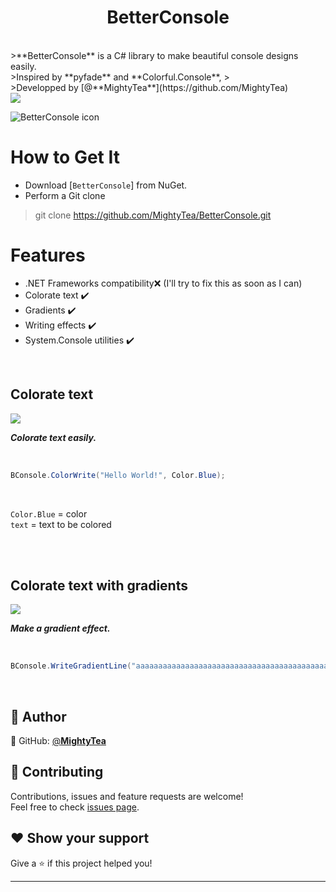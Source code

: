 <h1 align="center">BetterConsole</h1>
<br>
>**BetterConsole** is a C# library to make beautiful console designs easily.<br>
>Inspired by **pyfade** and **Colorful.Console**,
><br>
>Developped by [@**MightyTea**](https://github.com/MightyTea)<br>


<img src="https://media.discordapp.net/attachments/850275514753220658/991606094063489096/VsDebugConsole_yKHqgIuSm3.png"/> 

![BetterConsole icon](https://media.discordapp.net/attachments/850275514753220658/991612790685057054/logo2.png)

# How to Get It

- Download [`BetterConsole`] from NuGet.
- Perform a Git clone
> git clone https://github.com/MightyTea/BetterConsole.git

# Features
  - .NET Frameworks compatibility❌ (I'll try to fix this as soon as I can)
  - Colorate text ✔️
  - Gradients ✔️
  - Writing effects ✔️
  - System.Console utilities ✔️
  
<br>

## Colorate text
<img src="https://cdn.discordapp.com/attachments/882652381731504182/890179524451512330/unknown.png">
<p><i><strong>Colorate text easily.</strong></i></p>
<br>

```c#
BConsole.ColorWrite("Hello World!", Color.Blue);
```

<br>

`Color.Blue` = color<br>
`text` = text to be colored<br>

<br>

<br>

## Colorate text with gradients    
<img src="https://media.discordapp.net/attachments/850275514753220658/991610829059407922/VsDebugConsole_ciak3jXRTx.png">
<p><i><strong>Make a gradient effect.</strong></i></p>
<br>

```C#
BConsole.WriteGradientLine("aaaaaaaaaaaaaaaaaaaaaaaaaaaaaaaaaaaaaaaaaaaaaaaaaaaaaaaaaaaaaaaaaaaaaaaaaaaaaaaaaa", Color.White, Color.Black);
```

<br>

## 👤 Author

👤 GitHub: [@**MightyTea**](https://github.com/MightyTea)<br>

## 🤝 Contributing

Contributions, issues and feature requests are welcome!<br />Feel free to check [issues page](https://github.com/MightyTea/BetterConsole/issues).

## ❤ Show your support

Give a ⭐️ if this project helped you!


***
